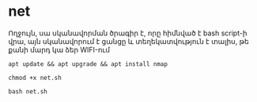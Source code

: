 # net
Ողջույն, սա սկանավորման ծրագիր է, որը հիմնված է bash script-ի վրա, այն սկանավորում է ցանցը և տեղեկատվություն է տալիս, թե քանի մարդ կա ձեր WIFI-ում

`apt update && apt upgrade && apt install nmap`

`chmod +x net.sh`

`bash net.sh`
